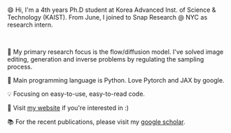 
<br />

😄 Hi, I'm a 4th years Ph.D student at Korea Advanced Inst. of Science & Technology (KAIST).
From June, I joined to Snap Research @ NYC as research intern.

<br />

:book: My primary research focus is the flow/diffusion model. I've solved image editing, generation and inverse problems by regulating the sampling process.

:punch: Main programming language is Python. Love Pytorch and JAX by google.


:bulb: Focusing on easy-to-use, easy-to-read code.


:mag_right: Visit [my website](https://jeongsol.dev) if you're interested in :)

:books: For the recent publications, please visit my [google scholar](https://scholar.google.com/citations?user=ZaVNwcQAAAAJ).

<br />

